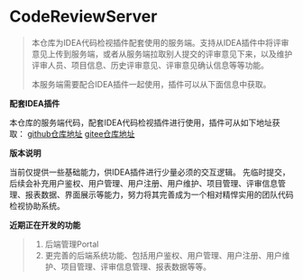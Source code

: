 # CodeReviewServer

>
> 本仓库为IDEA代码检视插件配套使用的服务端。支持从IDEA插件中将评审意见上传到服务端，或者从服务端拉取别人提交的评审意见下来，以及维护评审人员、项目信息、历史评审意见、评审意见确认信息等等功能。
> 
> 本服务端需要配合IDEA插件一起使用，插件可以从下面信息中获取。
> 

**配套IDEA插件**

本仓库的服务端代码，配套IDEA代码检视插件进行使用，插件可从如下地址获取：
[github仓库地址](https://github.com/veezean/IntellijIDEA-CodeReview-Plugin)
[gitee仓库地址](https://gitee.com/veezean/IntellijIDEA-CodeReview-Plugin)

**版本说明**

当前仅提供一些基础能力，供IDEA插件进行少量必须的交互逻辑。
先临时提交，后续会补充用户鉴权、用户管理、用户注册、用户维护、项目管理、评审信息管理、报表数据、界面展示等能力，努力将其完善成为一个相对精悍实用的团队代码检视协助系统。

**近期正在开发的功能**
> 1. 后端管理Portal
> 2. 更完善的后端系统功能、包括用户鉴权、用户管理、用户注册、用户维护、项目管理、评审信息管理、报表数据等等。